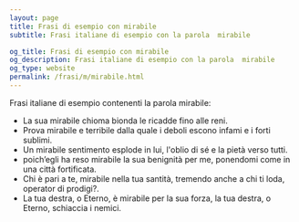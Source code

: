 ```yaml
---
layout: page
title: Frasi di esempio con mirabile 
subtitle: Frasi italiane di esempio con la parola  mirabile

og_title: Frasi di esempio con mirabile 
og_description: Frasi italiane di esempio con la parola  mirabile
og_type: website
permalink: /frasi/m/mirabile.html
---
```


Frasi italiane di esempio contenenti la parola mirabile:


- La sua mirabile chioma bionda le ricadde fino alle reni.
- Prova mirabile e terribile dalla quale i deboli escono infami e i forti sublimi.
- Un mirabile sentimento esplode in lui, l'oblio di sé e la pietà verso tutti.
- poich’egli ha reso mirabile la sua benignità per me, ponendomi come in una città fortificata.
- Chi è pari a te, mirabile nella tua santità, tremendo anche a chi ti loda, operator di prodigi?.
- La tua destra, o Eterno, è mirabile per la sua forza, la tua destra, o Eterno, schiaccia i nemici.
